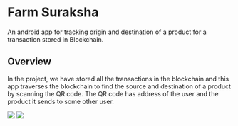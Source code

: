 # Farm Suraksha
An android app for tracking origin and destination of a product for a transaction stored in Blockchain.

## Overview

In the project, we have stored all the transactions in the blockchain and this app traverses the blockchain to find the source and destination of a product by scanning the QR code. The QR code has address of the user and the product it sends to some other user.

<img src="images/img1.jpg">
<img src="images/img2.jpg">
